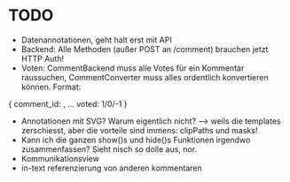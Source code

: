 # TODO


* Datenannotationen, geht halt erst mit API
* Backend: Alle Methoden (außer POST an /comment) brauchen jetzt HTTP Auth!
* Voten: CommentBackend muss alle Votes für ein Kommentar raussuchen, CommentConverter muss alles ordentlich konvertieren können. Format:

{
	comment_id: <id>,
	...
	voted: 1/0/-1
}

* Annotationen mit SVG? Warum eigentlich nicht? --> weils die templates zerschiesst, aber die vorteile sind immens: clipPaths und masks!
* Kann ich die ganzen show()s und hide()s Funktionen irgendwo zusammenfassen? Sieht nisch so dolle aus, nor.
* Kommunikationsview
* in-text referenzierung von anderen kommentaren